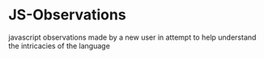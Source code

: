 # JS-Observations
javascript observations made by a new user in attempt to help understand the intricacies of the language
